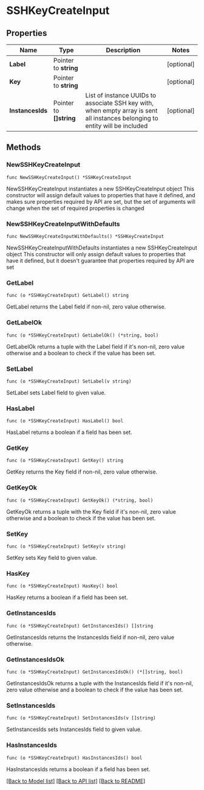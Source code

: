 # SSHKeyCreateInput

## Properties

Name | Type | Description | Notes
------------ | ------------- | ------------- | -------------
**Label** | Pointer to **string** |  | [optional] 
**Key** | Pointer to **string** |  | [optional] 
**InstancesIds** | Pointer to **[]string** | List of instance UUIDs to associate SSH key with, when empty array is sent all instances belonging       to entity will be included | [optional] 

## Methods

### NewSSHKeyCreateInput

`func NewSSHKeyCreateInput() *SSHKeyCreateInput`

NewSSHKeyCreateInput instantiates a new SSHKeyCreateInput object
This constructor will assign default values to properties that have it defined,
and makes sure properties required by API are set, but the set of arguments
will change when the set of required properties is changed

### NewSSHKeyCreateInputWithDefaults

`func NewSSHKeyCreateInputWithDefaults() *SSHKeyCreateInput`

NewSSHKeyCreateInputWithDefaults instantiates a new SSHKeyCreateInput object
This constructor will only assign default values to properties that have it defined,
but it doesn't guarantee that properties required by API are set

### GetLabel

`func (o *SSHKeyCreateInput) GetLabel() string`

GetLabel returns the Label field if non-nil, zero value otherwise.

### GetLabelOk

`func (o *SSHKeyCreateInput) GetLabelOk() (*string, bool)`

GetLabelOk returns a tuple with the Label field if it's non-nil, zero value otherwise
and a boolean to check if the value has been set.

### SetLabel

`func (o *SSHKeyCreateInput) SetLabel(v string)`

SetLabel sets Label field to given value.

### HasLabel

`func (o *SSHKeyCreateInput) HasLabel() bool`

HasLabel returns a boolean if a field has been set.

### GetKey

`func (o *SSHKeyCreateInput) GetKey() string`

GetKey returns the Key field if non-nil, zero value otherwise.

### GetKeyOk

`func (o *SSHKeyCreateInput) GetKeyOk() (*string, bool)`

GetKeyOk returns a tuple with the Key field if it's non-nil, zero value otherwise
and a boolean to check if the value has been set.

### SetKey

`func (o *SSHKeyCreateInput) SetKey(v string)`

SetKey sets Key field to given value.

### HasKey

`func (o *SSHKeyCreateInput) HasKey() bool`

HasKey returns a boolean if a field has been set.

### GetInstancesIds

`func (o *SSHKeyCreateInput) GetInstancesIds() []string`

GetInstancesIds returns the InstancesIds field if non-nil, zero value otherwise.

### GetInstancesIdsOk

`func (o *SSHKeyCreateInput) GetInstancesIdsOk() (*[]string, bool)`

GetInstancesIdsOk returns a tuple with the InstancesIds field if it's non-nil, zero value otherwise
and a boolean to check if the value has been set.

### SetInstancesIds

`func (o *SSHKeyCreateInput) SetInstancesIds(v []string)`

SetInstancesIds sets InstancesIds field to given value.

### HasInstancesIds

`func (o *SSHKeyCreateInput) HasInstancesIds() bool`

HasInstancesIds returns a boolean if a field has been set.


[[Back to Model list]](../README.md#documentation-for-models) [[Back to API list]](../README.md#documentation-for-api-endpoints) [[Back to README]](../README.md)


